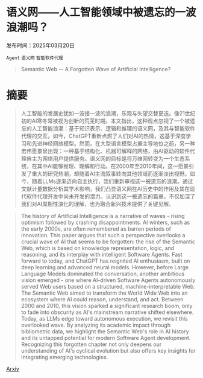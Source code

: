 # 语义网——人工智能领域中被遗忘的一波浪潮吗？

发布时间：2025年03月20日

`Agent` `语义网` `智能软件代理`

> Semantic Web -- A Forgotten Wave of Artificial Intelligence?

# 摘要

> 人工智能的发展史犹如一波接一波的浪潮，乐观与失望交替更迭。像21世纪初的AI寒冬常被视为创新的荒芜时期。本文指出，这种观点忽视了一个被遗忘的人工智能浪潮：基于知识表示、逻辑和推理的语义网，及其与智能软件代理的交互。如今，ChatGPT重新点燃了人们对AI的热情，这基于深度学习和先进神经网络模型。然而，在大型语言模型占据主导地位之前，另一种宏伟愿景曾出现：一种基于结构化、机器可解释的网络，由AI驱动的软件代理自主为网络用户提供服务。语义网的目标是将万维网转变为一个生态系统，在其中AI能够推理、理解和行动。在2000年至2010年间，这一愿景引发了重大的研究热潮，却随着AI主流叙事转向其他领域而逐渐淡出视野。如今，随着LLMs逐渐迈向自主执行，我们重新审视这一被遗忘的浪潮。通过文献计量数据分析其学术影响，我们凸显语义网在AI历史中的作用及其在现代软件代理开发中尚未开发的潜力。认识到这一被遗忘的篇章，不仅加深了我们对AI周期性演化的理解，也为融合新兴技术提供了关键见解。

> The history of Artificial Intelligence is a narrative of waves - rising optimism followed by crashing disappointments. AI winters, such as the early 2000s, are often remembered as barren periods of innovation. This paper argues that such a perspective overlooks a crucial wave of AI that seems to be forgotten: the rise of the Semantic Web, which is based on knowledge representation, logic, and reasoning, and its interplay with intelligent Software Agents. Fast forward to today, and ChatGPT has reignited AI enthusiasm, built on deep learning and advanced neural models. However, before Large Language Models dominated the conversation, another ambitious vision emerged - one where AI-driven Software Agents autonomously served Web users based on a structured, machine-interpretable Web. The Semantic Web aimed to transform the World Wide Web into an ecosystem where AI could reason, understand, and act. Between 2000 and 2010, this vision sparked a significant research boom, only to fade into obscurity as AI's mainstream narrative shifted elsewhere. Today, as LLMs edge toward autonomous execution, we revisit this overlooked wave. By analyzing its academic impact through bibliometric data, we highlight the Semantic Web's role in AI history and its untapped potential for modern Software Agent development. Recognizing this forgotten chapter not only deepens our understanding of AI's cyclical evolution but also offers key insights for integrating emerging technologies.

[Arxiv](https://arxiv.org/abs/2503.20793)